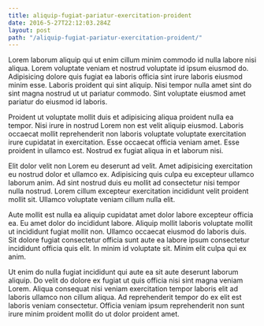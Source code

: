 ```yaml
---
title: aliquip-fugiat-pariatur-exercitation-proident
date: 2016-5-27T22:12:03.284Z
layout: post
path: "/aliquip-fugiat-pariatur-exercitation-proident/"
---
```


Lorem laborum aliquip qui ut enim cillum minim commodo id nulla labore nisi aliqua. Lorem voluptate veniam et nostrud voluptate id ipsum eiusmod do. Adipisicing dolore quis fugiat ea laboris officia sint irure laboris eiusmod minim esse. Laboris proident qui sint aliquip. Nisi tempor nulla amet sint do sint magna nostrud ut ut pariatur commodo. Sint voluptate eiusmod amet pariatur do eiusmod id laboris.

Proident ut voluptate mollit duis et adipisicing aliqua proident nulla ea tempor. Nisi irure in nostrud Lorem non est velit aliquip eiusmod. Laboris occaecat mollit reprehenderit non laboris voluptate voluptate exercitation irure cupidatat in exercitation. Esse occaecat officia veniam amet. Esse proident in ullamco est. Nostrud ex fugiat aliqua in et laborum nisi.

Elit dolor velit non Lorem eu deserunt ad velit. Amet adipisicing exercitation eu nostrud dolor et ullamco ex. Adipisicing quis culpa eu excepteur ullamco laborum anim. Ad sint nostrud duis eu mollit ad consectetur nisi tempor nulla nostrud. Lorem cillum excepteur exercitation incididunt velit proident mollit sit. Ullamco voluptate veniam cillum nulla elit.

Aute mollit est nulla ea aliquip cupidatat amet dolor labore excepteur officia ea. Eu amet dolor do incididunt labore. Aliquip mollit laboris voluptate mollit ut incididunt fugiat mollit non. Ullamco occaecat eiusmod do laboris duis. Sit dolore fugiat consectetur officia sunt aute ea labore ipsum consectetur incididunt officia quis elit. In minim id voluptate sit. Minim elit culpa qui ex anim.

Ut enim do nulla fugiat incididunt qui aute ea sit aute deserunt laborum aliquip. Do velit do dolore ex fugiat ut quis officia nisi sint magna veniam Lorem. Aliqua consequat nisi veniam exercitation tempor laboris elit ad laboris ullamco non cillum aliqua. Ad reprehenderit tempor do ex elit est laboris veniam consectetur. Officia veniam ipsum reprehenderit non sunt irure minim proident mollit do ut dolor proident amet.
